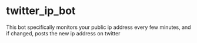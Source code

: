 twitter_ip_bot
==============

This bot specifically monitors your public ip address every few minutes, and if changed, posts the new ip address on twitter
